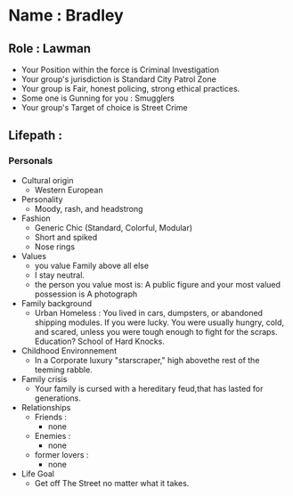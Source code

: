 # Name : Bradley
## Role : Lawman
- Your Position within the force is Criminal Investigation
- Your group's jurisdiction is  Standard City Patrol Zone
- Your group is Fair, honest policing, strong ethical practices.
- Some one is Gunning for you : Smugglers
- Your group's Target of choice is  Street Crime

## Lifepath :
### Personals
- Cultural origin
    - Western European
- Personality
    - Moody, rash, and headstrong
- Fashion
    - Generic Chic (Standard, Colorful, Modular)
    - Short and spiked
    - Nose rings
- Values
    - you value Family above all else
    - I stay neutral.
    - the person you value most is: A public figure and your most valued possession is A photograph
- Family background
    - Urban Homeless : You lived in cars, dumpsters, or abandoned shipping modules. If you were lucky. You were usually hungry, cold, and scared, unless you were tough enough to fight for the scraps. Education? School of Hard Knocks. 
- Childhood Environnement
    - In a Corporate luxury "starscraper," high abovethe rest of the teeming rabble.
- Family crisis
    - Your family is cursed with a hereditary feud,that has lasted for generations.
- Relationships
    - Friends :
        - none
    - Enemies :
        - none
    - former lovers :
        - none
- Life Goal
    - Get off The Street no matter what it takes.